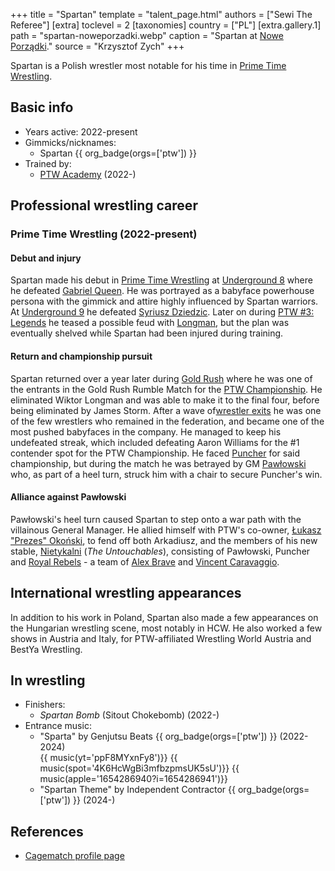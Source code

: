 +++
title = "Spartan"
template = "talent_page.html"
authors = ["Sewi The Referee"]
[extra]
toclevel = 2
[taxonomies]
country = ["PL"]
[extra.gallery.1]
path = "spartan-noweporzadki.webp"
caption = "Spartan at [Nowe Porządki](@/e/ptw/2025-01-11-ptw-nowe-porzadki.md)."
source = "Krzysztof Zych"
+++

Spartan is a Polish wrestler most notable for his time in [Prime Time Wrestling](@/o/ptw.md).

## Basic info

* Years active: 2022-present
* Gimmicks/nicknames:
  - Spartan {{ org_badge(orgs=['ptw']) }}
* Trained by:
  - [PTW Academy](@/o/ptw-academy.md) (2022-)

## Professional wrestling career

### Prime Time Wrestling (2022-present)

#### Debut and injury

Spartan made his debut in [Prime Time Wrestling](@/o/ptw.md) at [Underground 8](@/e/ptw/2022-09-25-ptw-underground-8.md) where he defeated [Gabriel Queen](@/w/gabriel-queen.md). He was portrayed as a babyface powerhouse persona with the gimmick and attire highly influenced by Spartan warriors. At [Underground 9](@/e/ptw/2022-10-30-ptw-underground-9.md) he defeated [Syriusz Dziedzic](@/w/dziedzic.md). Later on during [PTW #3: Legends](@/e/ptw/2022-11-26-ptw-3-legends.md) he teased a possible feud with [Longman](@/w/wiktor-longman.md), but the plan was eventually shelved while Spartan had been injured during training.

#### Return and championship pursuit

Spartan returned over a year later during [Gold Rush](@/e/ptw/2024-02-03-ptw-5-gold-rush.md) where he was one of the entrants in the Gold Rush Rumble Match for the [PTW Championship](@/c/ptw-championship.md). He eliminated Wiktor Longman and was able to make it to the final four, before being eliminated by James Storm. After a wave of[wrestler exits](@/a/ptw-exits.md) he was one of the few wrestlers who remained in the federation, and became one of the most pushed babyfaces in the company. He managed to keep his undefeated streak, which included defeating Aaron Williams for the #1 contender spot for the PTW Championship. He faced [Puncher](@/w/puncher.md) for said championship, but during the match he was betrayed by GM [Pawłowski](@/w/pan-pawlowski.md) who, as part of a heel turn, struck him with a chair to secure Puncher's win.

#### Alliance against Pawłowski

Pawłowski's heel turn caused Spartan to step onto a war path with the villainous General Manager. He allied himself with PTW's co-owner, [Łukasz "Prezes" Okoński](@/w/lukasz-okonski.md), to fend off both Arkadiusz, and the members of his new stable, [Nietykalni](@/tt/nietykalni.md) (_The Untouchables_), consisting of Pawłowski, Puncher and [Royal Rebels](@/tt/royal-rebels.md) - a team of [Alex Brave](@/w/alex-brave.md) and [Vincent Caravaggio](@/w/vincent-caravaggio.md).

## International wrestling appearances

In addition to his work in Poland, Spartan also made a few appearances on the Hungarian wrestling scene, most notably in HCW. He also worked a few shows in Austria and Italy, for PTW-affiliated Wrestling World Austria and BestYa Wrestling.

## In wrestling

* Finishers:
  - _Spartan Bomb_ (Sitout Chokebomb) (2022-)
* Entrance music:
  - "Sparta" by Genjutsu Beats
    {{ org_badge(orgs=['ptw']) }} (2022-2024) <br>
    {{ music(yt='ppF8MYxnFy8')}}
    {{ music(spot='4K6HcWgBi3mfbzpmsUK5sU')}}
    {{ music(apple='1654286940?i=1654286941')}}
  - "Spartan Theme" by Independent Contractor
    {{ org_badge(orgs=['ptw']) }} (2024-) <br>

## References

* [Cagematch profile page](https://www.cagematch.net/?id=2&nr=28680)
